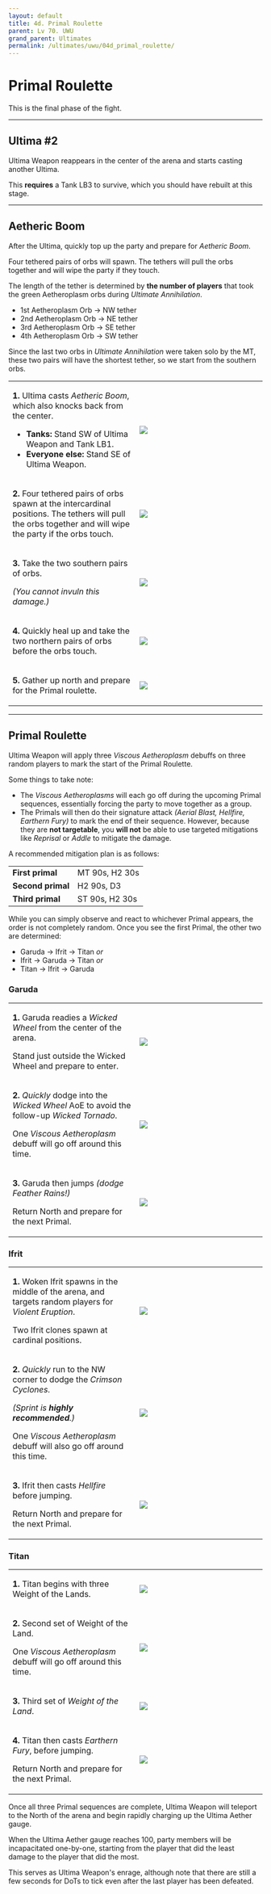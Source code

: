 ```yaml
---
layout: default
title: 4d. Primal Roulette
parent: Lv 70. UWU
grand_parent: Ultimates
permalink: /ultimates/uwu/04d_primal_roulette/
---
```


# Primal Roulette

This is the final phase of the fight.

---

## Ultima #2

Ultima Weapon reappears in the center of the arena and starts casting another Ultima.

This **requires** a Tank LB3 to survive, which you should have rebuilt at this stage.

---

## Aetheric Boom

After the Ultima, quickly top up the party and prepare for *Aetheric Boom*.

Four tethered pairs of orbs will spawn. The tethers will pull the orbs together
and will wipe the party if they touch.

The length of the tether is determined by **the number of players** that took
the green Aetheroplasm orbs during *Ultimate Annihilation*.

- 1st Aetheroplasm Orb → NW tether
- 2nd Aetheroplasm Orb → NE tether
- 3rd Aetheroplasm Orb → SE tether
- 4th Aetheroplasm Orb → SW tether

Since the last two orbs in *Ultimate Annihilation* were taken solo by the MT,
these two pairs will have the shortest tether, so we start from the southern
orbs.

<table>
  <tr>
    <td width="50%">
      <p><b>1.</b> Ultima casts <em>Aetheric Boom</em>, which also knocks back
      from the center.</p>
      <ul>
        <li><b>Tanks:</b> Stand SW of Ultima Weapon and Tank LB1.</li>
        <li><b>Everyone else:</b> Stand SE of Ultima Weapon.</li>
      </ul>
    </td>
    <td>
      <img src="{{site.baseurl}}/images/ultimates/uwu/04d/aetheric_boom_01.jpg">
    </td>
  </tr>
  <tr>
    <td>
      <p><b>2.</b> Four tethered pairs of orbs spawn at the intercardinal
      positions. The tethers will pull the orbs together and will wipe the party
      if the orbs touch.</p>
    </td>
    <td>
      <img src="{{site.baseurl}}/images/ultimates/uwu/04d/aetheric_boom_02.jpg">
    </td>
  </tr>
  <tr>
    <td>
      <p><b>3.</b> Take the two southern pairs of orbs.</p>
      <p><em>(You cannot invuln this damage.)</em></p>
    </td>
    <td>
      <img src="{{site.baseurl}}/images/ultimates/uwu/04d/aetheric_boom_03.jpg">
    </td>
  </tr>
  <tr>
    <td>
      <p><b>4.</b> Quickly heal up and take the two northern pairs of orbs
      before the orbs touch.</p>
    </td>
    <td>
      <img src="{{site.baseurl}}/images/ultimates/uwu/04d/aetheric_boom_04.jpg">
    </td>
  </tr>
  <tr>
    <td>
      <p><b>5.</b> Gather up north and prepare for the Primal roulette.</p>
    </td>
    <td>
      <img src="{{site.baseurl}}/images/ultimates/uwu/04d/aetheric_boom_05.jpg">
    </td>
  </tr>
</table>

---

## Primal Roulette

Ultima Weapon will apply three *Viscous Aetheroplasm* debuffs on three random
players to mark the start of the Primal Roulette.

Some things to take note:

- The *Viscous Aetheroplasms* will each go off during the upcoming Primal
  sequences, essentially forcing the party to move together as a group.
- The Primals will then do their signature attack *(Aerial Blast, Hellfire, 
  Earthern Fury)* to mark the end of their sequence. However, because they are
  **not targetable**, you **will not** be able to use targeted mitigations like
  *Reprisal* or *Addle* to mitigate the damage.

A recommended mitigation plan is as follows:

<table>
  <tr>
    <td><b>First primal</b></td>
    <td>MT 90s, H2 30s</td>
  </tr>
  <tr>
    <td><b>Second primal</b></td>
    <td>H2 90s, D3</td>
  </tr>
  <tr>
    <td><b>Third primal</b></td>
    <td>ST 90s, H2 30s</td>
  </tr>
</table>

While you can simply observe and react to whichever Primal appears, the order
is not completely random. Once you see the first Primal, the other two are
determined:

- Garuda → Ifrit → Titan *or*
- Ifrit → Garuda → Titan *or*
- Titan → Ifrit → Garuda

### Garuda

<table>
  <tr>
    <td width="50%">
      <p><b>1.</b> Garuda readies a <em>Wicked Wheel</em> from the center of
      the arena.</p>
      <p>Stand just outside the Wicked Wheel and prepare to enter.</p>
    </td>
    <td>
      <img src="{{site.baseurl}}/images/ultimates/uwu/04d/primal_roulette_garuda_01.jpg">
    </td>
  </tr>
  <tr>
    <td>
      <p><b>2.</b> <em>Quickly</em> dodge into the <em>Wicked Wheel</em> AoE to
      avoid the follow-up <em>Wicked Tornado</em>.</p>
      <p>One <em>Viscous Aetheroplasm</em> debuff will go off around this time.</p>
    </td>
    <td>
      <img src="{{site.baseurl}}/images/ultimates/uwu/04d/primal_roulette_garuda_02.jpg">
    </td>
  </tr>
  <tr>
    <td>
      <p><b>3.</b> Garuda then jumps <em>(dodge Feather Rains!)</em></p>
      <p>Return North and prepare for the next Primal.</p>
    </td>
    <td>
      <img src="{{site.baseurl}}/images/ultimates/uwu/04d/primal_roulette_garuda_03.jpg">
    </td>
  </tr>
</table>

### Ifrit

<table>
  <tr>
    <td width="50%">
      <p><b>1.</b> Woken Ifrit spawns in the middle of the arena, and targets
      random players for <em>Violent Eruption</em>.</p>
      <p>Two Ifrit clones spawn at cardinal positions.</p>
    </td>
    <td>
      <img src="{{site.baseurl}}/images/ultimates/uwu/04d/primal_roulette_ifrit_01.jpg">
    </td>
  </tr>
  <tr>
    <td>
      <p><b>2.</b> <em>Quickly</em> run to the NW corner to dodge the
      <em>Crimson Cyclones</em>.</p>
      <p><em>(Sprint is <b>highly recommended</b>.)</em></p>
      <p>One <em>Viscous Aetheroplasm</em> debuff will also go off around this
      time.</p>
    </td>
    <td>
      <img src="{{site.baseurl}}/images/ultimates/uwu/04d/primal_roulette_ifrit_02.jpg">
    </td>
  </tr>
  <tr>
    <td>
      <p><b>3.</b> Ifrit then casts <em>Hellfire</em> before jumping.</p>
      <p>Return North and prepare for the next Primal.</p>
    </td>
    <td>
      <img src="{{site.baseurl}}/images/ultimates/uwu/04d/primal_roulette_ifrit_03.jpg">
    </td>
  </tr>
</table>

### Titan

<table>
  <tr>
    <td width="50%">
      <p><b>1.</b> Titan begins with three Weight of the Lands.</p>
    </td>
    <td><img src="{{site.baseurl}}/images/ultimates/uwu/04d/primal_roulette_titan_01.jpg"></td>
  </tr>
  <tr>
    <td>
      <p><b>2.</b> Second set of Weight of the Land.</p>
      <p>One <em>Viscous Aetheroplasm</em> debuff will go off around this time.</p>
    </td>
    <td>
      <img src="{{site.baseurl}}/images/ultimates/uwu/04d/primal_roulette_titan_02.jpg">
    </td>
  </tr>
  <tr>
    <td>
      <p><b>3.</b> Third set of <em>Weight of the Land</em>.</p>
    </td>
    <td>
      <img src="{{site.baseurl}}/images/ultimates/uwu/04d/primal_roulette_titan_03.jpg">
    </td>
  </tr>
  <tr>
    <td>
      <p><b>4.</b> Titan then casts <em>Earthern Fury</em>, before jumping.</p>
      <p>Return North and prepare for the next Primal.</p>
    </td>
    <td>
      <img src="{{site.baseurl}}/images/ultimates/uwu/04d/primal_roulette_titan_04.jpg">
    </td>
  </tr>
</table>

Once all three Primal sequences are complete, Ultima Weapon will teleport to
the North of the arena and begin rapidly charging up the Ultima Aether gauge.

When the Ultima Aether gauge reaches 100, party members will be incapacitated
one-by-one, starting from the player that did the least damage to the player
that did the most.

This serves as Ultima Weapon's enrage, although note that there are still a few
seconds for DoTs to tick even after the last player has been defeated.

<script data-goatcounter="https://tuufless.goatcounter.com/count"
        async src="//gc.zgo.at/count.js"></script>
